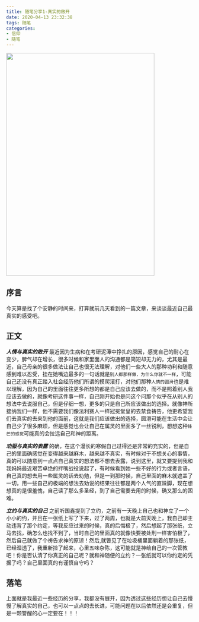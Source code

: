 ```yaml
---
title: 随笔分享1-真实的敞开
date: 2020-04-13 23:32:38
tags: 随笔
categories:
- 信仰
- 随笔
---
```

<img src="https://blog-1257711631.cos.ap-nanjing.myqcloud.com/markdownpic/20200413233017.png" width=400 height=600>

## 序言
今天算是找了个安静的时间来，打算就前几天看到的一篇文章，来谈谈最近自己最真实的感受吧。

## 正文

***人情与真实的敞开***
最近因为生病和在考研泥潭中挣扎的原因，感觉自己的耐心在变少，脾气却在增长，很多时候和家里面人的沟通都是简短却无力的，尤其是最近，自己母亲的很多做法让自己也很无法理解，对他们一些大人的那种功利和随意感到难以忍受，挂在她嘴边最多的一句话就是`别人都那样做，为什么你就不一样`，可能自己还没有真正踏入社会经历他们所谓的摸爬滚打，对他们那种`人情的圆滑`也是难以理解，因为自己的里面往往更多所想的都是自己应该去做的，而不是照着别人我应该去做的，就像考研这件事一样，自己刚开始也是问这个问那个似乎在从别人的想法中去说服自己，但是仔细一想，更多的只是自己所应该做出的选择。就像神所接纳我们一样，他不需要我们像法利赛人一样冠冕堂皇的去禁食祷告，他更希望我们去真实的去来到他的面前，这就是我们应该做出的选择，圆滑可能在生活中会让自己少了很多麻烦，但是感觉也会让自己在属灵的里面多了一丝锐利，想想这种`锋芒的感觉`可能真的会拉远自己和神的距离。

***劝服与真实的表露***
的确，在这个漫长的寒假自己过得还是非常的充实的，但是自己的里面确感觉在变得越来越麻木，越来越不真实，有时候对于不想关心的事情，真的可以随意到一点点自己真实的想法都不想去表露，说到这里，就又要提到我和我妈妈最近艰苦卓绝的拌嘴战役说起了，有时候看到她一些不好的行为或者言语，自己真的想去用一些属灵的话去劝勉，但是一到那时候，自己里面的麻木就遮盖了一切，用一些自己的极端的想法去劝说的结果往往都是两个人气的直跺脚，现在想想真的是很羞愧，自己读了那么多圣经，到了自己需要去用的时候，确又那么的困难。

***立约与真实的自己***
之前听国鑫提到了立约，之前有一天晚上自己也和神立了一个小小的约，并且在一张纸上写了下来，过了两周，也就是大前天晚上，我自己却主动违背了那个约定，等我反应过来的时候，真的后悔极了，然后想起了那张纸，立马去找，确怎么也找不到了，当时自己的里面真的就像快要被处刑一样害怕极了，然后自己就做了个祷告求神的原谅！然后,就瞥见了在垃圾桶里面躺着的那张纸，已经湿透了，我重新捡了起来，心里五味杂陈，这可能就是神给自己的一次管教吧！你是否认清了你真正的自己呢？就和神随便的立约？一张纸就可以你约定的凭据了吗？自己里面真的有谨慎自守吗？


## 落笔
上面就是我最近一些经历的分享，我都没有展开，因为透过这些经历想让自己去慢慢了解真实的自己，也可以一点点的去长进，可能问题在以后依然还是会重复，但是一颗警醒的心一定要在！！！
